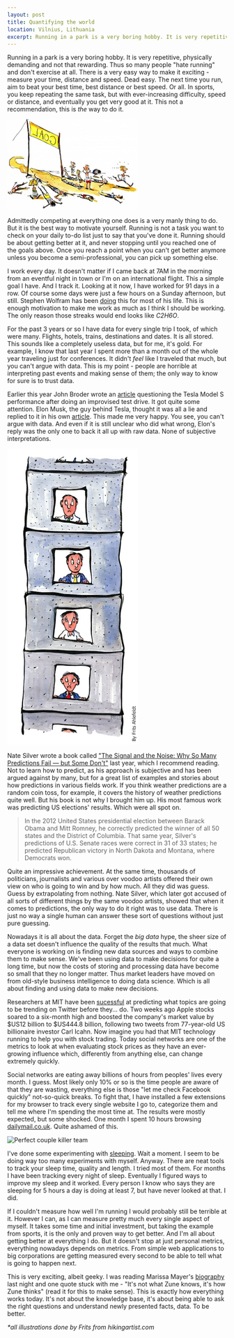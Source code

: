 ```yaml
---
layout: post
title: Quantifying the world
location: Vilnius, Lithuania
excerpt: Running in a park is a very boring hobby. It is very repetitive, physically demanding and not that rewarding. Thus so many people 'hate running' and don't exercise at all. There is a very easy way to make it exciting - measure your time, distance and speed. Dead easy. The next time you run, aim to beat your best time, best distance or best speed. Or all. In sports, you keep repeating the same task, but with ever-increasing difficulty, speed or distance, and eventually you get very good at it. This not a recommendation, this is the way to do it.
---
```


Running in a park is a very boring hobby. It is very repetitive, physically demanding and not that rewarding. Thus so many people "hate running" and don't exercise at all. There is a very easy way to make it exciting - measure your time, distance and speed. Dead easy. The next time you run, aim to beat your best time, best distance or best speed. Or all. In sports, you keep repeating the same task, but with ever-increasing difficulty, speed or distance, and eventually you get very good at it. This not a recommendation, this is *the* way to do it.

<img src="/blog/images/running.jpg" alt="Running" class="left" />

Admittedly competing at everything one does is a very manly thing to do. But it is the best way to motivate yourself. Running is not a task you want to check on your daily to-do list just to say that you've done it. Running should be about getting better at it, and never stopping until you reached one of the goals above. Once you reach a point when you can't get better anymore unless you become a semi-professional, you can pick up something else.

I work every day. It doesn't matter if I came back at 7AM in the morning from an eventful night in town or I'm on an international flight. This a simple goal I have. And I track it. Looking at it now, I have worked for 91 days in a row. Of course some days were just a few hours on a Sunday afternoon, but still. Stephen Wolfram has been [doing](http://blog.stephenwolfram.com/2012/03/the-personal-analytics-of-my-life/) this for most of his life. This is enough motivation to make me work as much as I think I should be working. The only reason those streaks would end looks like *C2H6O*.

For the past 3 years or so I have data for every single trip I took, of which were many. Flights, hotels, trains, destinations and dates. It is all stored. This sounds like a completely useless data, but for me, it's gold. For example, I know that last year I spent more than a month out of the whole year traveling just for conferences. It didn't *feel* like I traveled that much, but you can't argue with data. This is my point - people are horrible at interpreting past events and making sense of them; the only way to know for sure is to trust data.

Earlier this year John Broder wrote an [article](http://www.nytimes.com/2013/02/10/automobiles/stalled-on-the-ev-highway.html?pagewanted=all) questioning the Tesla Model S performance after doing an improvised test drive. It got quite some attention. Elon Musk, the guy behind Tesla, thought it was all a lie and replied to it in his own [article](http://www.teslamotors.com/blog/most-peculiar-test-drive). This made me very happy. You see, you can't argue with data. And even if it is still unclear who did what wrong, Elon's reply was the only one to back it all up with raw data. None of subjective interpretations.

<img src="/blog/images/men-in-cells-box.jpg" alt="Men in cells box" class="right" />

Nate Silver wrote a book called ["The Signal and the Noise: Why So Many Predictions Fail — but Some Don't"](http://www.amazon.com/The-Signal-Noise-Many-Predictions/dp/159420411X) last year, which I recommend reading. Not to learn how to predict, as his approach is subjective and has been argued against by many, but for a great list of examples and stories about how predictions in various fields work. If you think weather predictions are a random coin toss, for example, it covers the history of weather predictions quite well. But his book is not why I brought him up. His most famous work was predicting US elections' results. Which were all spot on.

> In the 2012 United States presidential election between Barack Obama and Mitt Romney, he correctly predicted the winner of all 50 states and the District of Columbia. That same year, Silver's predictions of U.S. Senate races were correct in 31 of 33 states; he predicted Republican victory in North Dakota and Montana, where Democrats won.

Quite an impressive achievement. At the same time, thousands of politicians, journalists and various over voodoo artists offered their own view on who is going to win and by how much. All they did was guess. Guess by extrapolating from nothing. Nate Silver, which later got accused of all sorts of different things by the same voodoo artists, showed that when it comes to predictions, the only way to do it right was to use data. There is just no way a single human can answer these sort of questions without just pure guessing.

Nowadays it is all about the data. Forget the *big data* hype, the sheer size of a data set doesn't influence the quality of the results that much. What everyone is working on is finding new data sources and ways to combine them to make sense. We've been using data to make decisions for quite a long time, but now the costs of storing and processing data have become so small that they no longer matter. Thus market leaders have moved on from old-style business intelligence to doing data science. Which is all about finding and using data to make new decisions.

Researchers at MIT have been [sucessful](http://web.mit.edu/newsoffice/2012/predicting-twitter-trending-topics-1101.html) at predicting what topics are going to be trending on Twitter before they... do. Two weeks ago Apple stocks soared to a six-month high and boosted the company's market value by $US12 billion to $US444.8 billion, following two tweets from 77-year-old US billionaire investor Carl Icahn. Now imagine you had that MIT technology running to help you with stock trading. Today social networks are one of the metrics to look at when evaluating stock prices as they have an ever-growing influence which, differently from anything else, can change extremely quickly.

Social networks are eating away billions of hours from peoples' lives every month. I guess. Most likely only 10% or so is the time people are aware of that they are wasting, everything else is those "let me check Facebook quickly" not-so-quick breaks. To fight that, I have installed a few extensions for my browser to track every single website I go to, categorize them and tell me where I'm spending the most time at. The results were mostly expected, but some shocked. One month I spent 10 hours browsing [dailymail.co.uk](http://www.dailymail.co.uk). Quite ashamed of this.

<img src="/blog/images/perfect-couple-killer-team.jpg" class="left" alt="Perfect couple killer team" />

I've done some experimenting with [sleeping](blog/you-can-sleep-when-youre-dead.html). Wait a moment. I seem to be doing way too many experiments with myself. Anyway. There are neat tools to track your sleep time, quality and length. I tried most of them. For months I have been tracking every night of sleep. Eventually I figured ways to improve my sleep and it worked. Every person I know who says they are sleeping for 5 hours a day is doing at least 7, but have never looked at that. I did.

If I couldn't measure how well I'm running I would probably still be terrible at it. However I can, as I can measure pretty much every single aspect of myself. It takes some time and initial investment, but taking the example from sports, it is the only and proven way to get better. And I'm all about getting better at everything I do. But it doesn't stop at just personal metrics, everything nowadays depends on metrics. From simple web applications to big corporations are getting measured every second to be able to tell what is going to happen next.

This is very exciting, albeit geeky. I was reading Marissa Mayer's [biography](http://www.businessinsider.com.au/marissa-mayer-biography-2013-8) last night and one quote stuck with me - "It's not what Zune knows, it's how Zune thinks" (read it for this to make sense). This is exactly how everything works today. It's not about the knowledge base, it's about being able to ask the right questions and understand newly presented facts, data. To be better.

*\*all illustrations done by Frits from hikingartist.com*